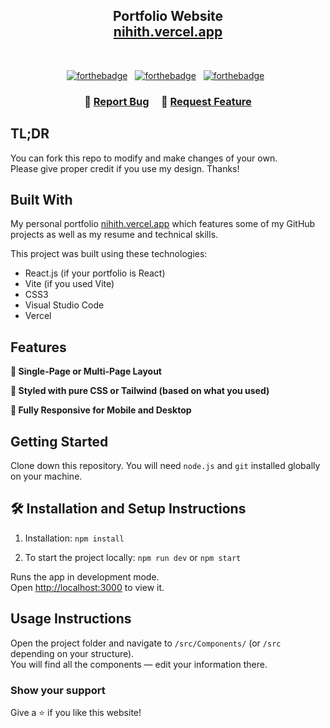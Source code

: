<h2 align="center">
  Portfolio Website <br/>
  <a href="https://my-portfolio-drab-three-68.vercel.app/" target="_blank">nihith.vercel.app</a>
</h2>


<br/>

<center>

[![forthebadge](https://forthebadge.com/images/badges/built-with-love.svg)](https://forthebadge.com) &nbsp;
[![forthebadge](https://forthebadge.com/images/badges/made-with-javascript.svg)](https://forthebadge.com) &nbsp;
[![forthebadge](https://forthebadge.com/images/badges/open-source.svg)](https://forthebadge.com) &nbsp;

</center>

<h3 align="center">
    🔹
    <a href="https://github.com/Nihith2/my-portfolio/issues">Report Bug</a> &nbsp; &nbsp;
    🔹
    <a href="https://github.com/Nihith2/my-portfolio/issues">Request Feature</a>
</h3>

## TL;DR

You can fork this repo to modify and make changes of your own.  
Please give proper credit if you use my design. Thanks!

## Built With

My personal portfolio [nihith.vercel.app](https://my-portfolio-drab-three-68.vercel.app/) which features some of my GitHub projects as well as my resume and technical skills.

This project was built using these technologies:

- React.js (if your portfolio is React)
- Vite (if you used Vite)
- CSS3
- Visual Studio Code
- Vercel

## Features

**📖 Single-Page or Multi-Page Layout**

**🎨 Styled with pure CSS or Tailwind (based on what you used)**

**📱 Fully Responsive for Mobile and Desktop**

## Getting Started

Clone down this repository. You will need `node.js` and `git` installed globally on your machine.

## 🛠 Installation and Setup Instructions

1. Installation: `npm install`

2. To start the project locally: `npm run dev` or `npm start`

Runs the app in development mode.  
Open [http://localhost:3000](http://localhost:3000) to view it.

## Usage Instructions

Open the project folder and navigate to `/src/Components/` (or `/src` depending on your structure).  
You will find all the components — edit your information there.

### Show your support

Give a ⭐️ if you like this website!

